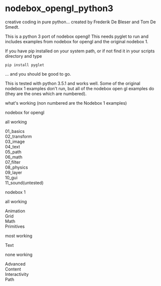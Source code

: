 # nodebox_opengl_python3  

creative coding in pure python... created by Frederik De Bleser and Tom De Smedt.  

This is a python 3 port of nodebox opengl! This needs pyglet to run and includes examples from nodebox for opengl and the original nodebox 1.  

If you have pip installed on your system path, or if not find it in your scripts directory and type  

	pip install pyglet  

... and you should be good to go.  

This is tested with python 3.5.1 and works well. Some of the original nodebox 1 examples don't run, but all of the nodebox open gl examples do (they are the ones which are numbered).  

what's working (non numbered are the Nodebox 1 examples)  

nodebox for opengl  

all working  

01_basics  
02_transform  
03_image  
04_text  
05_path  
06_math  
07_filter  
08_physics  
09_layer  
10_gui  
11_sound(untested)  

nodebox 1  

all working  

Animation  
Grid  
Math  
Primitives  

most working  

Text  

none working  

Advanced  
Content  
Interactivity  
Path  